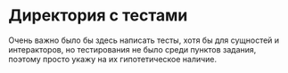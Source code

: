 # Директория с тестами

Очень важно было бы здесь написать тесты, хотя бы для сущностей и интеракторов, но тестирования не было среди пунктов задания,
поэтому просто укажу на их гипотетическое наличие.